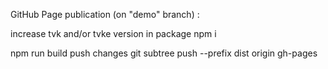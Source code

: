 GitHub Page publication (on "demo" branch) :

increase tvk and/or tvke version in package
npm i

npm run build
push changes
git subtree push --prefix dist origin gh-pages
